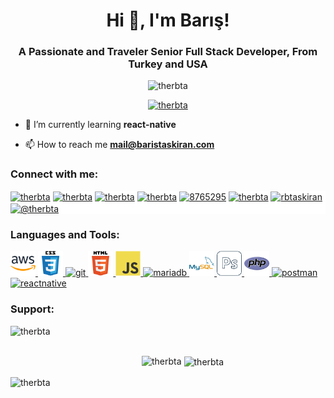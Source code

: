 <h1 align="center">Hi 👋, I'm Barış!</h1>
<h3 align="center">A Passionate and Traveler Senior Full Stack Developer, From Turkey and USA</h3>

<p align="center">
  <img src="https://komarev.com/ghpvc/?username=therbta&label=Profile%20views&color=0e75b6&style=flat&show_icons=true&theme=radical" alt="therbta" />
  <div align="center"> <a href="https://twitter.com/therbta" target="blank"><img src="https://img.shields.io/twitter/follow/therbta?logo=twitter&style=for-the-badge" alt="therbta" /></a> </div>
</p>


- 🌱 I’m currently learning **react-native**

- 📫 How to reach me **mail@baristaskiran.com**

<h3 align="left">Connect with me:</h3>
<p align="left" style="background-color: white;">
<a href="https://codepen.io/therbta" target="blank"><img align="center" src="https://cdn.jsdelivr.net/npm/simple-icons@3.0.1/icons/codepen.svg" alt="therbta" height="30" width="40" /></a>
<a href="https://dev.to/therbta" target="blank"><img align="center" src="https://cdn.jsdelivr.net/npm/simple-icons@3.0.1/icons/dev-dot-to.svg" alt="therbta" height="30" width="40" /></a>
<a href="https://twitter.com/therbta" target="blank"><img align="center" src="https://cdn.jsdelivr.net/npm/simple-icons@3.0.1/icons/twitter.svg" alt="therbta" height="30" width="40" /></a>
<a href="https://linkedin.com/in/therbta" target="blank"><img align="center" src="https://cdn.jsdelivr.net/npm/simple-icons@3.0.1/icons/linkedin.svg" alt="therbta" height="30" width="40" /></a>
<a href="https://stackoverflow.com/users/8765295" target="blank"><img align="center" src="https://cdn.jsdelivr.net/npm/simple-icons@3.0.1/icons/stackoverflow.svg" alt="8765295" height="30" width="40" /></a>
<a href="https://codesandbox.com/therbta" target="blank"><img align="center" src="https://cdn.jsdelivr.net/npm/simple-icons@3.0.1/icons/codesandbox.svg" alt="therbta" height="30" width="40" /></a>
<a href="https://instagram.com/rbtaskiran" target="blank"><img align="center" src="https://cdn.jsdelivr.net/npm/simple-icons@3.0.1/icons/instagram.svg" alt="rbtaskiran" height="30" width="40" /></a>
<a href="https://medium.com/@therbta" target="blank"><img align="center" src="https://cdn.jsdelivr.net/npm/simple-icons@3.0.1/icons/medium.svg" alt="@therbta" height="30" width="40" /></a>
</p>

<h3 align="left">Languages and Tools:</h3>
<p align="left"> <a href="https://aws.amazon.com" target="_blank"> <img src="https://raw.githubusercontent.com/devicons/devicon/master/icons/amazonwebservices/amazonwebservices-original-wordmark.svg" alt="aws" width="40" height="40"/> </a> <a href="https://www.w3schools.com/css/" target="_blank"> <img src="https://raw.githubusercontent.com/devicons/devicon/master/icons/css3/css3-original-wordmark.svg" alt="css3" width="40" height="40"/> </a> <a href="https://git-scm.com/" target="_blank"> <img src="https://www.vectorlogo.zone/logos/git-scm/git-scm-icon.svg" alt="git" width="40" height="40"/> </a> <a href="https://www.w3.org/html/" target="_blank"> <img src="https://raw.githubusercontent.com/devicons/devicon/master/icons/html5/html5-original-wordmark.svg" alt="html5" width="40" height="40"/> </a> <a href="https://developer.mozilla.org/en-US/docs/Web/JavaScript" target="_blank"> <img src="https://raw.githubusercontent.com/devicons/devicon/master/icons/javascript/javascript-original.svg" alt="javascript" width="40" height="40"/> </a> <a href="https://mariadb.org/" target="_blank"> <img src="https://www.vectorlogo.zone/logos/mariadb/mariadb-icon.svg" alt="mariadb" width="40" height="40"/> </a> <a href="https://www.mysql.com/" target="_blank"> <img src="https://raw.githubusercontent.com/devicons/devicon/master/icons/mysql/mysql-original-wordmark.svg" alt="mysql" width="40" height="40"/> </a> <a href="https://www.photoshop.com/en" target="_blank"> <img src="https://raw.githubusercontent.com/devicons/devicon/master/icons/photoshop/photoshop-line.svg" alt="photoshop" width="40" height="40"/> </a> <a href="https://www.php.net" target="_blank"> <img src="https://raw.githubusercontent.com/devicons/devicon/master/icons/php/php-original.svg" alt="php" width="40" height="40"/> </a> <a href="https://postman.com" target="_blank"> <img src="https://www.vectorlogo.zone/logos/getpostman/getpostman-icon.svg" alt="postman" width="40" height="40"/> </a> <a href="https://reactnative.dev/" target="_blank"> <img src="https://reactnative.dev/img/header_logo.svg" alt="reactnative" width="40" height="40"/> </a> </p>

<h3 align="left">Support:</h3>
<p><a href="https://www.buymeacoffee.com/therbta"> <img align="left" src="https://cdn.buymeacoffee.com/buttons/v2/default-yellow.png" height="50" width="210" alt="therbta" /></a></p><br><br>

<p><img align="left" src="https://github-readme-stats.vercel.app/api/top-langs?username=therbta&show_icons=true&locale=en&layout=compact" alt="therbta" /></p>

<p>&nbsp;<img align="center" src="https://github-readme-stats.vercel.app/api?username=therbta&show_icons=true&locale=en" alt="therbta" /></p>

<p><img align="center" src="https://github-readme-streak-stats.herokuapp.com/?user=therbta&" alt="therbta" /></p>
